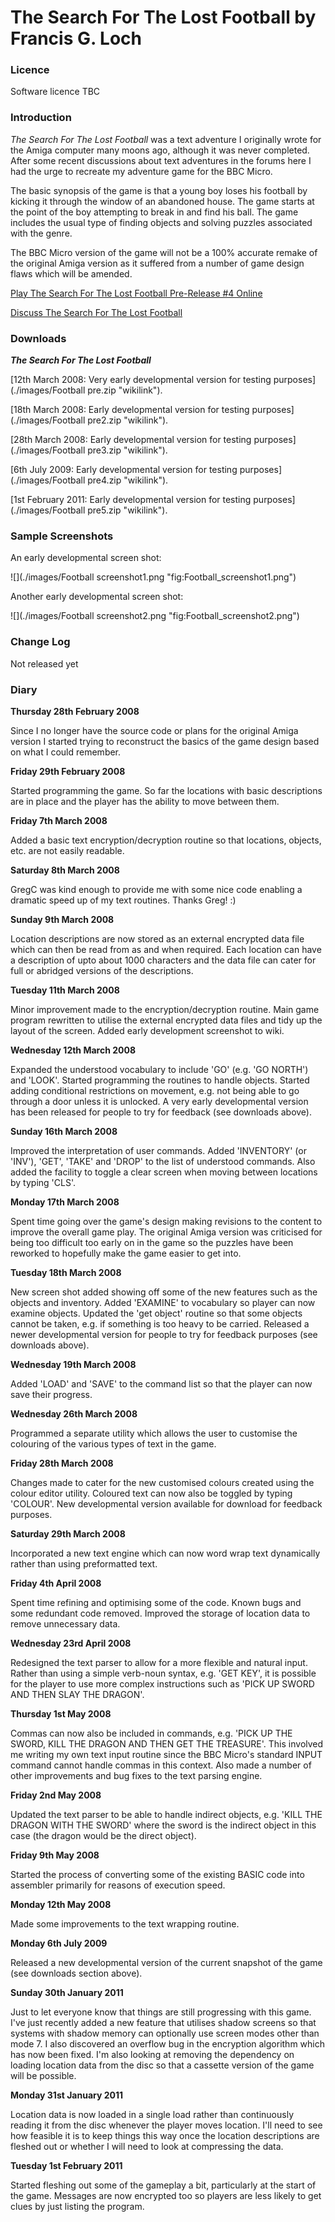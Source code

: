 # The Search For The Lost Football by Francis G. Loch

### Licence

Software licence TBC

### Introduction

_The Search For The Lost Football_ was a text adventure I originally wrote for the Amiga computer many moons ago, although it was never completed. After some recent discussions about text adventures in the forums here I had the urge to recreate my adventure game for the BBC Micro.

The basic synopsis of the game is that a young boy loses his football by kicking it through the window of an abandoned house. The game starts at the point of the boy attempting to break in and find his ball. The game includes the usual type of finding objects and solving puzzles associated with the genre.

The BBC Micro version of the game will not be a 100% accurate remake of the original Amiga version as it suffered from a number of game design flaws which will be amended.

[Play The Search For The Lost Football Pre-Release \#4 Online](http://www.retrosoftware.co.uk/jbeebapplet/)

[Discuss The Search For The Lost Football](http://www.retrosoftware.co.uk/forum/viewforum.php?f=29)

### Downloads

**_The Search For The Lost Football_**

[12th March 2008: Very early developmental version for testing purposes](./images/Football pre.zip "wikilink").

[18th March 2008: Early developmental version for testing purposes](./images/Football pre2.zip "wikilink").

[28th March 2008: Early developmental version for testing purposes](./images/Football pre3.zip "wikilink").

[6th July 2009: Early developmental version for testing purposes](./images/Football pre4.zip "wikilink").

[1st February 2011: Early developmental version for testing purposes](./images/Football pre5.zip "wikilink").

### Sample Screenshots

An early developmental screen shot:

![](./images/Football screenshot1.png "fig:Football_screenshot1.png")

Another early developmental screen shot:

![](./images/Football screenshot2.png "fig:Football_screenshot2.png")

### Change Log

Not released yet

### Diary

**Thursday 28th February 2008**

Since I no longer have the source code or plans for the original Amiga version I started trying to reconstruct the basics of the game design based on what I could remember.

**Friday 29th February 2008**

Started programming the game. So far the locations with basic descriptions are in place and the player has the ability to move between them.

**Friday 7th March 2008**

Added a basic text encryption/decryption routine so that locations, objects, etc. are not easily readable.

**Saturday 8th March 2008**

GregC was kind enough to provide me with some nice code enabling a dramatic speed up of my text routines. Thanks Greg! :)

**Sunday 9th March 2008**

Location descriptions are now stored as an external encrypted data file which can then be read from as and when required. Each location can have a description of upto about 1000 characters and the data file can cater for full or abridged versions of the descriptions.

**Tuesday 11th March 2008**

Minor improvement made to the encryption/decryption routine. Main game program rewritten to utilise the external encrypted data files and tidy up the layout of the screen. Added early development screenshot to wiki.

**Wednesday 12th March 2008**

Expanded the understood vocabulary to include 'GO' (e.g. 'GO NORTH') and 'LOOK'. Started programming the routines to handle objects. Started adding conditional restrictions on movement, e.g. not being able to go through a door unless it is unlocked. A very early developmental version has been released for people to try for feedback (see downloads above).

**Sunday 16th March 2008**

Improved the interpretation of user commands. Added 'INVENTORY' (or 'INV'), 'GET', 'TAKE' and 'DROP' to the list of understood commands. Also added the facility to toggle a clear screen when moving between locations by typing 'CLS'.

**Monday 17th March 2008**

Spent time going over the game's design making revisions to the content to improve the overall game play. The original Amiga version was criticised for being too difficult too early on in the game so the puzzles have been reworked to hopefully make the game easier to get into.

**Tuesday 18th March 2008**

New screen shot added showing off some of the new features such as the objects and inventory. Added 'EXAMINE' to vocabulary so player can now examine objects. Updated the 'get object' routine so that some objects cannot be taken, e.g. if something is too heavy to be carried. Released a newer developmental version for people to try for feedback purposes (see downloads above).

**Wednesday 19th March 2008**

Added 'LOAD' and 'SAVE' to the command list so that the player can now save their progress.

**Wednesday 26th March 2008**

Programmed a separate utility which allows the user to customise the colouring of the various types of text in the game.

**Friday 28th March 2008**

Changes made to cater for the new customised colours created using the colour editor utility. Coloured text can now also be toggled by typing 'COLOUR'. New developmental version available for download for feedback purposes.

**Saturday 29th March 2008**

Incorporated a new text engine which can now word wrap text dynamically rather than using preformatted text.

**Friday 4th April 2008**

Spent time refining and optimising some of the code. Known bugs and some redundant code removed. Improved the storage of location data to remove unnecessary data.

**Wednesday 23rd April 2008**

Redesigned the text parser to allow for a more flexible and natural input. Rather than using a simple verb-noun syntax, e.g. 'GET KEY', it is possible for the player to use more complex instructions such as 'PICK UP SWORD AND THEN SLAY THE DRAGON'.

**Thursday 1st May 2008**

Commas can now also be included in commands, e.g. 'PICK UP THE SWORD, KILL THE DRAGON AND THEN GET THE TREASURE'. This involved me writing my own text input routine since the BBC Micro's standard INPUT command cannot handle commas in this context. Also made a number of other improvements and bug fixes to the text parsing engine.

**Friday 2nd May 2008**

Updated the text parser to be able to handle indirect objects, e.g. 'KILL THE DRAGON WITH THE SWORD' where the sword is the indirect object in this case (the dragon would be the direct object).

**Friday 9th May 2008**

Started the process of converting some of the existing BASIC code into assembler primarily for reasons of execution speed.

**Monday 12th May 2008**

Made some improvements to the text wrapping routine.

**Monday 6th July 2009**

Released a new developmental version of the current snapshot of the game (see downloads section above).

**Sunday 30th January 2011**

Just to let everyone know that things are still progressing with this game. I've just recently added a new feature that utilises shadow screens so that systems with shadow memory can optionally use screen modes other than mode 7. I also discovered an overflow bug in the encryption algorithm which has now been fixed. I'm also looking at removing the dependency on loading location data from the disc so that a cassette version of the game will be possible.

**Monday 31st January 2011**

Location data is now loaded in a single load rather than continuously reading it from the disc whenever the player moves location. I'll need to see how feasible it is to keep things this way once the location descriptions are fleshed out or whether I will need to look at compressing the data.

**Tuesday 1st February 2011**

Started fleshing out some of the gameplay a bit, particularly at the start of the game. Messages are now encrypted too so players are less likely to get clues by just listing the program.
